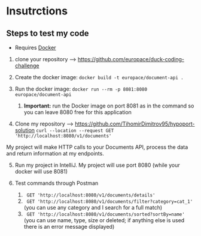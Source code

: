 # Insutrctions


## Steps to test my code

* Requires [Docker](https://www.docker.com/products/docker-desktop/)

1. clone your repository --> https://github.com/europace/duck-coding-challenge


2. Create the docker image: `docker build -t europace/document-api .`


3. Run the docker image: `docker run --rm -p 8081:8080 europace/document-api`
   1. **Important:** run the Docker image on port 8081 as in the command so you can leave 8080 free for this application


4. Clone my repository --> https://github.com/TihomirDimitrov95/hypoport-solution
   `curl --location --request GET 'http://localhost:8080/v1/documents'`

My project will make HTTP calls to your Documents API, process the data and return information at my endpoints.

5. Run my project in IntelliJ. My project will use port 8080 (while your docker will use 8081)


6. Test commands through Postman
   1. ` GET 'http://localhost:8080/v1/documents/details'`
   2. ` GET 'http://localhost:8080/v1/documents/filter?category=cat_1'` (you can use any category and I search for a full match)
   3. ` GET 'http://localhost:8080/v1/documents/sorted?sortBy=name'` (you can use name, type, size or deleted; if anything else is used there is an error message displayed)

